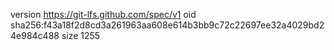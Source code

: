 version https://git-lfs.github.com/spec/v1
oid sha256:f43a18f2d8cd3a261963aa608e614b3bb9c72c22697ee32a4029bd24e984c488
size 1255
